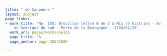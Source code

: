 ```yaml
---
title: " de Caupenne "
layout: subject
page_links:
- work_title: 'No. 155: Brouillon lettre B de V à Mis de Castries - Arrivée armée
    en Amérique du sud - Perte de la Bourgogne - 1783/02/19'
  work_url: pages/works/no155
  page_title: '6'
  page_anchor: page-32573589

---
```

